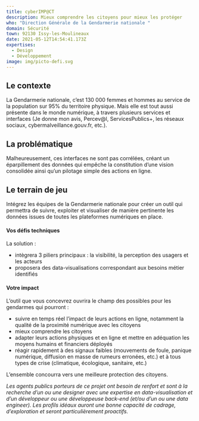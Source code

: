 ```yaml
---
title: cyberIMP@CT
description: Mieux comprendre les citoyens pour mieux les protéger
who: "Direction Générale de la Gendarmerie nationale "
domain: Sécurité
town: 92130 Issy-les-Moulineaux
date: 2021-05-12T14:54:41.173Z
expertises:
  - Design
  - Développement
image: img/picto-defi.svg
---
```

## Le contexte

La Gendarmerie nationale, c’est 130 000 femmes et hommes au service de la population sur 95% du territoire physique. Mais elle est tout aussi présente dans le monde numérique, à travers plusieurs services et interfaces (Je donne mon avis, Percev@l, ServicesPublics+, les réseaux sociaux, cybermalveillance.gouv.fr, etc.).

## La problématique

Malheureusement, ces interfaces ne sont pas corrélées, créant un éparpillement des données qui empêche la constitution d’une vision consolidée ainsi qu’un pilotage simple des actions en ligne. 

## Le terrain de jeu 

Intégrez les équipes de la Gendarmerie nationale pour créer un outil qui permettra de suivre, exploiter et visualiser de manière pertinente les données issues de toutes les plateformes numériques en place. 

#### Vos défis techniques 

La solution : 
* intègrera 3 piliers principaux : la visibilité, la perception des usagers et les acteurs
* proposera des data-visualisations correspondant aux besoins métier identifiés

#### Votre impact 

L’outil que vous concevrez ouvrira le champ des possibles pour les gendarmes qui pourront : 
* suivre en temps réel l’impact de leurs actions en ligne, notamment la qualité de la proximité numérique avec les citoyens
* mieux comprendre les citoyens 
* adapter leurs actions physiques et en ligne et mettre en adéquation les moyens humains et financiers déployés 
* réagir rapidement à des signaux faibles (mouvements de foule, panique numérique, diffusion en masse de rumeurs erronées, etc.) et à tous types de crise (climatique, écologique, sanitaire, etc.)

L’ensemble concourra vers une meilleure protection des citoyens. 

_Les agents publics porteurs de ce projet ont besoin de renfort et sont à la recherche d’un ou une designer avec une expertise en data-visualisation et d’un développeur ou une développeuse back-end (et/ou d’un ou une data engineer). Les profils idéaux auront une bonne capacité de cadrage, d’exploration et seront particulièrement proactifs._